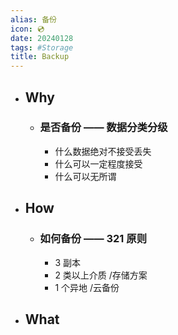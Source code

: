 ```yaml
---
alias: 备份
icon: 💿
date: 20240128
tags: #Storage
title: Backup
---
```


- ## Why
  - ### 是否备份 —— 数据分类分级
    - 什么数据绝对不接受丢失
    - 什么可以一定程度接受
    - 什么可以无所谓
- ## How
  - ### 如何备份 —— 321  原则
    - 3 副本
    - 2 类以上介质 /存储方案
    - 1 个异地 /云备份
- ## What